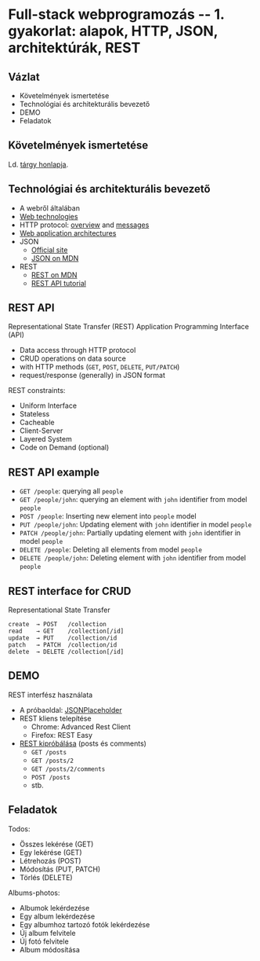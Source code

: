 # Full-stack webprogramozás -- 1. gyakorlat: alapok, HTTP, JSON, architektúrák, REST

## Vázlat

- Követelmények ismertetése
- Technológiai és architekturális bevezető
- DEMO
- Feladatok

## Követelmények ismertetése

Ld. [tárgy honlapja](http://webprogramozas.inf.elte.hu/#!/subjects/alkfejl).

## Technológiai és architekturális bevezető

- A webről általában
- [Web technologies](https://developer.mozilla.org/en-US/docs/Web)
- HTTP protocol: [overview](https://developer.mozilla.org/en-US/docs/Web/HTTP/Overview) and [messages](https://developer.mozilla.org/en-US/docs/Web/HTTP/Messages)
- [Web application architectures](http://webprogramozas.inf.elte.hu/alkfejl/04/#!/4)
- JSON
  * [Official site](http://json.org/)
  * [JSON on MDN](https://developer.mozilla.org/en-US/docs/Learn/JavaScript/Objects/JSON#No_really_what_is_JSON)
- REST
  * [REST on MDN](https://developer.mozilla.org/en-US/docs/Glossary/REST)
  * [REST API tutorial](https://restfulapi.net/)

## REST API

Representational State Transfer (REST) Application Programming Interface (API)

* Data access through HTTP protocol
* CRUD operations on data source
* with HTTP methods (`GET`, `POST`, `DELETE`, `PUT/PATCH`)
* request/response (generally) in JSON format

REST constraints:

- Uniform Interface
- Stateless
- Cacheable
- Client-Server
- Layered System
- Code on Demand (optional)

## REST API example

* `GET /people`: querying all `people`
* `GET /people/john`: querying an element with `john` identifier from model `people`
* `POST /people`: Inserting new element into `people` model
* `PUT /people/john`: Updating element with `john` identifier in model `people`
* `PATCH /people/john`: Partially updating element with `john` identifier in model `people`
* `DELETE /people`: Deleting all elements from model `people`
* `DELETE /people/john`: Deleting element with `john` identifier from model `people`

## REST interface for CRUD

Representational State Transfer

```
create  → POST   /collection
read    → GET    /collection[/id]
update  → PUT    /collection/id
patch   → PATCH  /collection/id
delete  → DELETE /collection[/id]
```

## DEMO

REST interfész használata

- A próbaoldal: [JSONPlaceholder](https://jsonplaceholder.typicode.com/)
- REST kliens telepítése 
    * Chrome: Advanced Rest Client
    * Firefox: REST Easy
- [REST kipróbálása](https://github.com/typicode/jsonplaceholder#how-to) (posts és comments)
    - `GET /posts`
    - `GET /posts/2`
    - `GET /posts/2/comments`
    - `POST /posts`
    - stb.

## Feladatok

Todos:

- Összes lekérése (GET)
- Egy lekérése (GET)
- Létrehozás (POST)
- Módosítás (PUT, PATCH)
- Törlés (DELETE)

Albums-photos:

- Albumok lekérdezése
- Egy album lekérdezése
- Egy albumhoz tartozó fotók lekérdezése
- Új album felvitele
- Új fotó felvitele
- Album módosítása
